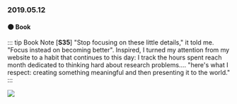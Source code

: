 ### 2019.05.12

#### :new_moon: Book

::: tip Book Note
[**S35**] "Stop focusing on these little details," it told me. "Focus instead on becoming better".
Inspired, I turned my attention from my website to a habit that continues to this day: I track the hours spent reach month dedicated
to thinking hard about research problems.... "here's what I respect: creating something meaningful and then presenting it to the world."
::: 

![](https://images.unsplash.com/photo-1557667435-fd2c2affbccd?ixlib=rb-1.2.1&ixid=eyJhcHBfaWQiOjEyMDd9&auto=format&fit=crop&w=3334&q=80)
